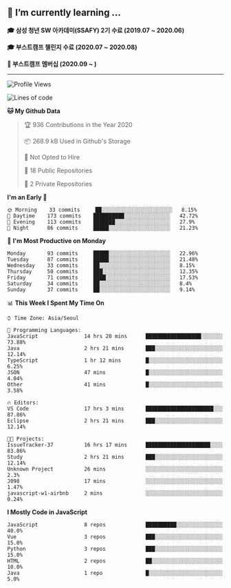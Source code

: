 ## 🌱 I’m currently learning ...

**🎓 삼성 청년 SW 아카데미(SSAFY) 2기 수료 (2019.07 ~ 2020.06)**

**🎓 부스트캠프 챌린지 수료 (2020.07 ~ 2020.08)**

**🏃  부스트캠프 멤버십 (2020.09 ~ )**
 
-----

<!--START_SECTION:waka-->
![Profile Views](http://img.shields.io/badge/Profile%20Views-1-blue)

![Lines of code](https://img.shields.io/badge/From%20Hello%20World%20I%27ve%20Written-34.5%20million%20lines%20of%20code-blue)

**🐱 My Github Data** 

> 🏆 936 Contributions in the Year 2020
 > 
> 📦 268.9 kB Used in Github's Storage 
 > 
> 🚫 Not Opted to Hire
 > 
> 📜 18 Public Repositories
 > 
> 🔑 2 Private Repositories 

**I'm an Early 🐤** 

```text
🌞 Morning    33 commits     ██░░░░░░░░░░░░░░░░░░░░░░░   8.15% 
🌆 Daytime    173 commits    ██████████░░░░░░░░░░░░░░░   42.72% 
🌃 Evening    113 commits    ███████░░░░░░░░░░░░░░░░░░   27.9% 
🌙 Night      86 commits     █████░░░░░░░░░░░░░░░░░░░░   21.23%

```
📅 **I'm Most Productive on Monday** 

```text
Monday       93 commits     █████░░░░░░░░░░░░░░░░░░░░   22.96% 
Tuesday      87 commits     █████░░░░░░░░░░░░░░░░░░░░   21.48% 
Wednesday    33 commits     ██░░░░░░░░░░░░░░░░░░░░░░░   8.15% 
Thursday     50 commits     ███░░░░░░░░░░░░░░░░░░░░░░   12.35% 
Friday       71 commits     ████░░░░░░░░░░░░░░░░░░░░░   17.53% 
Saturday     34 commits     ██░░░░░░░░░░░░░░░░░░░░░░░   8.4% 
Sunday       37 commits     ██░░░░░░░░░░░░░░░░░░░░░░░   9.14%

```


📊 **This Week I Spent My Time On** 

```text
⌚︎ Time Zone: Asia/Seoul

💬 Programming Languages: 
JavaScript               14 hrs 20 mins      ██████████████████░░░░░░░   73.88% 
Java                     2 hrs 21 mins       ███░░░░░░░░░░░░░░░░░░░░░░   12.14% 
TypeScript               1 hr 12 mins        █░░░░░░░░░░░░░░░░░░░░░░░░   6.25% 
JSON                     47 mins             █░░░░░░░░░░░░░░░░░░░░░░░░   4.04% 
Other                    41 mins             █░░░░░░░░░░░░░░░░░░░░░░░░   3.58%

🔥 Editors: 
VS Code                  17 hrs 3 mins       ██████████████████████░░░   87.86% 
Eclipse                  2 hrs 21 mins       ███░░░░░░░░░░░░░░░░░░░░░░   12.14%

🐱‍💻 Projects: 
IssueTracker-37          16 hrs 17 mins      █████████████████████░░░░   83.86% 
Study                    2 hrs 21 mins       ███░░░░░░░░░░░░░░░░░░░░░░   12.14% 
Unknown Project          26 mins             ░░░░░░░░░░░░░░░░░░░░░░░░░   2.3% 
J098                     17 mins             ░░░░░░░░░░░░░░░░░░░░░░░░░   1.47% 
javascript-w1-airbnb     2 mins              ░░░░░░░░░░░░░░░░░░░░░░░░░   0.24%

```

**I Mostly Code in JavaScript** 

```text
JavaScript               8 repos             ██████████░░░░░░░░░░░░░░░   40.0% 
Vue                      3 repos             ███░░░░░░░░░░░░░░░░░░░░░░   15.0% 
Python                   3 repos             ███░░░░░░░░░░░░░░░░░░░░░░   15.0% 
HTML                     2 repos             ██░░░░░░░░░░░░░░░░░░░░░░░   10.0% 
Java                     1 repo              █░░░░░░░░░░░░░░░░░░░░░░░░   5.0%

```



<!--END_SECTION:waka-->

